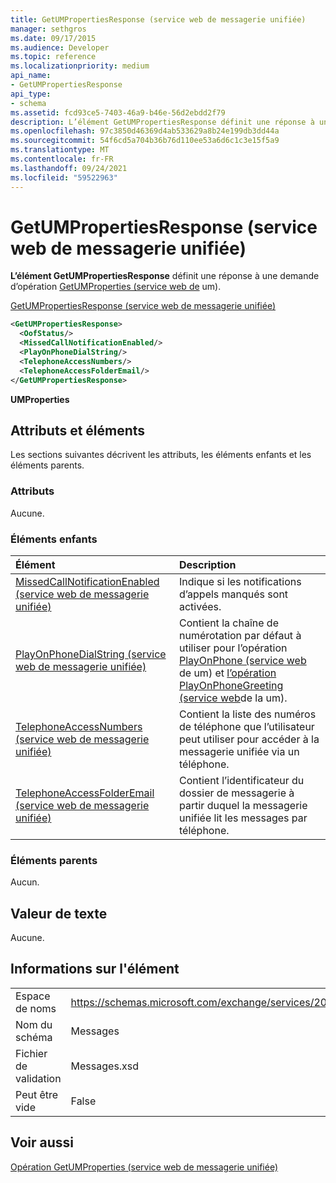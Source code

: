 ```yaml
---
title: GetUMPropertiesResponse (service web de messagerie unifiée)
manager: sethgros
ms.date: 09/17/2015
ms.audience: Developer
ms.topic: reference
ms.localizationpriority: medium
api_name:
- GetUMPropertiesResponse
api_type:
- schema
ms.assetid: fcd93ce5-7403-46a9-b46e-56d2ebdd2f79
description: L’élément GetUMPropertiesResponse définit une réponse à une demande d’opération GetUMProperties (service web de um).
ms.openlocfilehash: 97c3850d46369d4ab533629a8b24e199db3dd44a
ms.sourcegitcommit: 54f6cd5a704b36b76d110ee53a6d6c1c3e15f5a9
ms.translationtype: MT
ms.contentlocale: fr-FR
ms.lasthandoff: 09/24/2021
ms.locfileid: "59522963"
---
```

# <a name="getumpropertiesresponse-um-web-service"></a>GetUMPropertiesResponse (service web de messagerie unifiée)

**L’élément GetUMPropertiesResponse** définit une réponse à une demande d’opération [GetUMProperties (service web de](getumproperties-operation-um-web-service.md) um). 
  
[GetUMPropertiesResponse (service web de messagerie unifiée)](getumpropertiesresponse-um-web-service.md)
  
```xml
<GetUMPropertiesResponse>
  <OofStatus/>
  <MissedCallNotificationEnabled/>
  <PlayOnPhoneDialString/>
  <TelephoneAccessNumbers/>
  <TelephoneAccessFolderEmail/>
</GetUMPropertiesResponse>
```

 **UMProperties**
## <a name="attributes-and-elements"></a>Attributs et éléments

Les sections suivantes décrivent les attributs, les éléments enfants et les éléments parents.
  
### <a name="attributes"></a>Attributs

Aucune.
  
### <a name="child-elements"></a>Éléments enfants

|**Élément**|**Description**|
|:-----|:-----|
|[MissedCallNotificationEnabled (service web de messagerie unifiée)](missedcallnotificationenabled-um-web-service.md) <br/> |Indique si les notifications d’appels manqués sont activées.  <br/> |
|[PlayOnPhoneDialString (service web de messagerie unifiée)](playonphonedialstring-um-web-service.md) <br/> |Contient la chaîne de numérotation par défaut à utiliser pour l’opération [PlayOnPhone (service web](playonphone-operation-um-web-service.md) de um) et [l’opération PlayOnPhoneGreeting (service web](playonphonegreeting-operation-um-web-service.md)de la um).  <br/> |
|[TelephoneAccessNumbers (service web de messagerie unifiée)](telephoneaccessnumbers-um-web-service.md) <br/> |Contient la liste des numéros de téléphone que l’utilisateur peut utiliser pour accéder à la messagerie unifiée via un téléphone.  <br/> |
|[TelephoneAccessFolderEmail (service web de messagerie unifiée)](telephoneaccessfolderemail-um-web-service.md) <br/> |Contient l’identificateur du dossier de messagerie à partir duquel la messagerie unifiée lit les messages par téléphone.  <br/> |
   
### <a name="parent-elements"></a>Éléments parents

Aucun.
  
## <a name="text-value"></a>Valeur de texte

Aucune.
  
## <a name="element-information"></a>Informations sur l'élément

|||
|:-----|:-----|
|Espace de noms  <br/> |https://schemas.microsoft.com/exchange/services/2006/messages  <br/> |
|Nom du schéma  <br/> |Messages  <br/> |
|Fichier de validation  <br/> |Messages.xsd  <br/> |
|Peut être vide  <br/> |False  <br/> |
   
## <a name="see-also"></a>Voir aussi



[Opération GetUMProperties (service web de messagerie unifiée)](getumproperties-operation-um-web-service.md)

